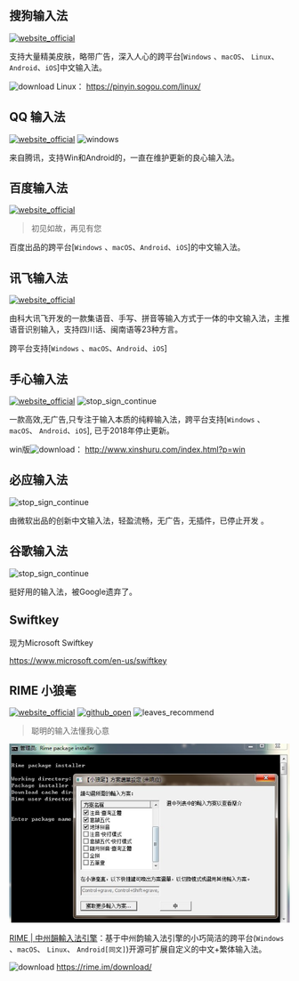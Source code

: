 ## 搜狗输入法
[![website_official](https://gitbook07.oss-cn-hangzhou.aliyuncs.com/website_official.svg)](https://pinyin.sogou.com/)

支持大量精美皮肤，略带广告，深入人心的跨平台[`Windows` 、`macOS`、 `Linux`、 `Android`、`iOS`]中文输入法。

![download](https://gitbook07.oss-cn-hangzhou.aliyuncs.com/download.svg) Linux： https://pinyin.sogou.com/linux/

## QQ 输入法
[![website_official](https://gitbook07.oss-cn-hangzhou.aliyuncs.com/website_official.svg)](http://py.qq.com/) ![windows](https://gitbook07.oss-cn-hangzhou.aliyuncs.com/windows.svg)

来自腾讯，支持Win和Android的，一直在维护更新的良心输入法。

## 百度输入法
[![website_official](https://gitbook07.oss-cn-hangzhou.aliyuncs.com/website_official.svg)](https://shurufa.baidu.com/)

> 初见如故，再见有您

百度出品的跨平台[`Windows` 、`macOS`、`Android`、`iOS`]的中文输入法。

## 讯飞输入法
[![website_official](https://gitbook07.oss-cn-hangzhou.aliyuncs.com/website_official.svg)](https://srf.xunfei.cn/)

由科大讯飞开发的一款集语音、手写、拼音等输入方式于一体的中文输入法，主推语音识别输入，支持四川话、闽南语等23种方言。

跨平台支持[`Windows` 、`macOS`、`Android`、`iOS`]

## 手心输入法
[![website_official](https://gitbook07.oss-cn-hangzhou.aliyuncs.com/website_official.svg)](http://www.xinshuru.com//)  ![stop_sign_continue](https://gitbook07.oss-cn-hangzhou.aliyuncs.com/stop_sign_continue_Q.svg)


一款高效,无广告,只专注于输入本质的纯粹输入法，跨平台支持[`Windows` 、`macOS`、 `Android`、`iOS`], 已于2018年停止更新。

win版![download](https://gitbook07.oss-cn-hangzhou.aliyuncs.com/download.svg)： http://www.xinshuru.com/index.html?p=win

## 必应输入法
![stop_sign_continue](https://gitbook07.oss-cn-hangzhou.aliyuncs.com/stop_sign_continue_Q.svg)

由微软出品的创新中文输入法，轻盈流畅，无广告，无插件，已停止开发 。

## 谷歌输入法
![stop_sign_continue](https://gitbook07.oss-cn-hangzhou.aliyuncs.com/stop_sign_continue_Q.svg)

挺好用的输入法，被Google遗弃了。

## Swiftkey

现为Microsoft Swiftkey

https://www.microsoft.com/en-us/swiftkey

## RIME 小狼毫

[![website_official](https://gitbook07.oss-cn-hangzhou.aliyuncs.com/website_official.svg)](https://rime.im) [![github_open](https://gitbook07.oss-cn-hangzhou.aliyuncs.com/github_open.svg)](https://github.com/rime/librime) ![leaves_recommend](https://gitbook07.oss-cn-hangzhou.aliyuncs.com/leaves_rec.svg)

> 聪明的输入法懂我心意

![](../../.gitbook/assets/z-study-com-ime-rime.jpg)

[RIME | 中州韻輸入法引擎](https://rime.im/)：基于中州韵输入法引擎的小巧简洁的跨平台(`Windows` 、`macOS`、 `Linux`、 `Android[同文]`)开源可扩展自定义的中文+繁体输入法。

![download](https://gitbook07.oss-cn-hangzhou.aliyuncs.com/download.svg) https://rime.im/download/